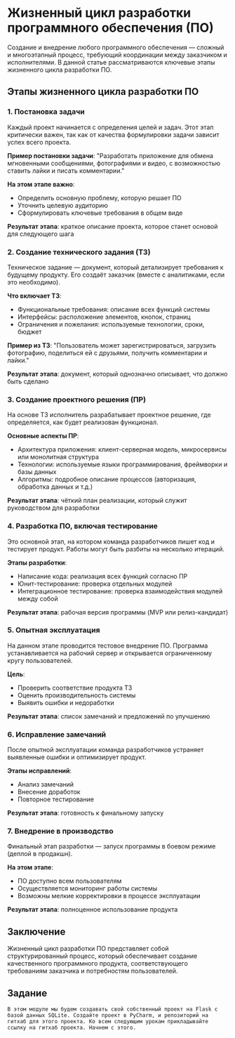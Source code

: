 # Жизненный цикл разработки программного обеспечения (ПО)

Создание и внедрение любого программного обеспечения — сложный и многоэтапный процесс, требующий координации между заказчиком и исполнителями. В данной статье рассматриваются ключевые этапы жизненного цикла разработки ПО.

## Этапы жизненного цикла разработки ПО

### 1. Постановка задачи

Каждый проект начинается с определения целей и задач. Этот этап критически важен, так как от качества формулировки задачи зависит успех всего проекта.

**Пример постановки задачи**: "Разработать приложение для обмена мгновенными сообщениями, фотографиями и видео, с возможностью ставить лайки и писать комментарии."

**На этом этапе важно**:
- Определить основную проблему, которую решает ПО
- Уточнить целевую аудиторию
- Сформулировать ключевые требования в общем виде

**Результат этапа**: краткое описание проекта, которое станет основой для следующего шага

### 2. Создание технического задания (ТЗ)

Техническое задание — документ, который детализирует требования к будущему продукту. Его создаёт заказчик (вместе с аналитиками, если это необходимо).

**Что включает ТЗ**:
- Функциональные требования: описание всех функций системы
- Интерфейсы: расположение элементов, кнопок, страниц
- Ограничения и пожелания: используемые технологии, сроки, бюджет

**Пример из ТЗ**: "Пользователь может зарегистрироваться, загрузить фотографию, поделиться ей с друзьями, получить комментарии и лайки."

**Результат этапа**: документ, который однозначно описывает, что должно быть сделано

### 3. Создание проектного решения (ПР)

На основе ТЗ исполнитель разрабатывает проектное решение, где определяется, как будет реализован функционал.

**Основные аспекты ПР**:
- Архитектура приложения: клиент-серверная модель, микросервисы или монолитная структура
- Технологии: используемые языки программирования, фреймворки и базы данных
- Алгоритмы: подробное описание процессов (авторизация, обработка данных и т.д.)

**Результат этапа**: чёткий план реализации, который служит руководством для разработки

### 4. Разработка ПО, включая тестирование

Это основной этап, на котором команда разработчиков пишет код и тестирует продукт. Работы могут быть разбиты на несколько итераций.

**Этапы разработки**:
- Написание кода: реализация всех функций согласно ПР
- Юнит-тестирование: проверка отдельных модулей
- Интеграционное тестирование: проверка взаимодействия модулей между собой

**Результат этапа**: рабочая версия программы (MVP или релиз-кандидат)

### 5. Опытная эксплуатация

На данном этапе проводится тестовое внедрение ПО. Программа устанавливается на рабочий сервер и открывается ограниченному кругу пользователей.

**Цель**:
- Проверить соответствие продукта ТЗ
- Оценить производительность системы
- Выявить ошибки и недоработки

**Результат этапа**: список замечаний и предложений по улучшению

### 6. Исправление замечаний

После опытной эксплуатации команда разработчиков устраняет выявленные ошибки и оптимизирует продукт.

**Этапы исправлений**:
- Анализ замечаний
- Внесение доработок
- Повторное тестирование

**Результат этапа**: готовность к финальному запуску

### 7. Внедрение в производство

Финальный этап разработки — запуск программы в боевом режиме (деплой в продакшн).

**На этом этапе**:
- ПО доступно всем пользователям
- Осуществляется мониторинг работы системы
- Возможны мелкие корректировки в процессе эксплуатации

**Результат этапа**: полноценное использование продукта

## Заключение

Жизненный цикл разработки ПО представляет собой структурированный процесс, который обеспечивает создание качественного программного продукта, соответствующего требованиям заказчика и потребностям пользователей.

## Задание
```
В этом модуле мы будем создавать свой собственный проект на Flask с базой данных SQLite. Создайте проект в PyCharm, и репозиторий на гитхаб для этого проекта. Ко всем следующим урокам прикладывайте ссылку на гитхаб проекта. Начнем с этого.
```